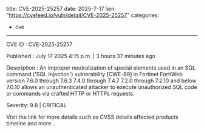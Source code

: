  
title: CVE-2025-25257
date: 2025-7-17
lien: "https://cvefeed.io/vuln/detail/CVE-2025-25257"
categories:
  - cve
---

CVE ID : CVE-2025-25257

Published :  July 17
2025
4:15 p.m. | 3 hours
37 minutes ago

Description : An improper neutralization of special elements used in an SQL command ('SQL Injection') vulnerability [CWE-89] in Fortinet FortiWeb version 7.6.0 through 7.6.3
7.4.0 through 7.4.7
7.2.0 through 7.2.10 and below 7.0.10 allows an unauthenticated attacker to execute unauthorized SQL code or commands via crafted HTTP or HTTPs requests.

Severity: 9.8 | CRITICAL

Visit the link for more details
such as CVSS details
affected products
timeline
and more...

